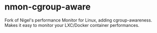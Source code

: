 # nmon-cgroup-aware
Fork of Nigel's performance Monitor for Linux, adding cgroup-awareness. Makes it easy to monitor your LXC/Docker container performances.
